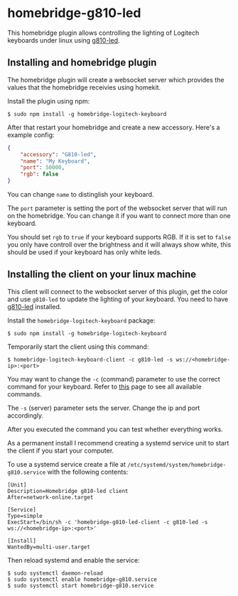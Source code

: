 # homebridge-g810-led

This homebridge plugin allows controlling the lighting of Logitech keyboards under linux using [g810-led](https://github.com/MatMoul/g810-led).

## Installing and homebridge plugin

The homebridge plugin will create a websocket server which provides the values that the homebridge receivies using homekit.

Install the plugin using npm:

```shell
$ sudo npm install -g homebridge-logitech-keyboard
```

After that restart your homebridge and create a new accessory. Here's a example config:

```json
{
    "accessory": "G810-led",
    "name": "My Keyboard",
    "port": 50000,
    "rgb": false
}
```

You can change `name` to distinglish your keyboard.

The `port` parameter is setting the port of the websocket server that will run on the homebridge. You can change it if you want to connect more than one keyboard.

You should set `rgb` to `true` if your keyboard supports RGB. If it is set to `false` you only have controll over the brightness and it will always show white, this should be used if your keyboard has only white leds.

## Installing the client on your linux machine

This client will connect to the websocket server of this plugin, get the color and use `g810-led` to update the lighting of your keyboard. You need to have [g810-led](https://github.com/MatMoul/g810-led/blob/master/INSTALL.md) installed.

Install the `homebridge-logitech-keyboard` package:

```shell
$ sudo npm install -g homebridge-logitech-keyboard
```

Temporarily start the client using this command:

```shell
$ homebridge-logitech-keyboard-client -c g810-led -s ws://<homebridge-ip>:<port>
```

You may want to change the `-c` (command) parameter to use the correct command for your keyboard. Refer to [this](https://github.com/MatMoul/g810-led#help-) page to see all available commands.

The `-s` (server) parameter sets the server. Change the ip and port accordingly.

After you executed the command you can test whether everything works.

As a permanent install I recommend creating a systemd service unit to start the client if you start your computer.

To use a systemd service create a file at `/etc/systemd/system/homebridge-g810.service` with the following contents:
```
[Unit]
Description=Homebridge g810-led client
After=network-online.target

[Service]
Type=simple
ExecStart=/bin/sh -c 'homebridge-g810-led-client -c g810-led -s ws://<homebridge-ip>:<port>'

[Install]
WantedBy=multi-user.target
```

Then reload systemd and enable the service:

```shell
$ sudo systemctl daemon-reload
$ sudo systemctl enable homebridge-g810.service
$ sudo systemctl start homebridge-g810.service
```
